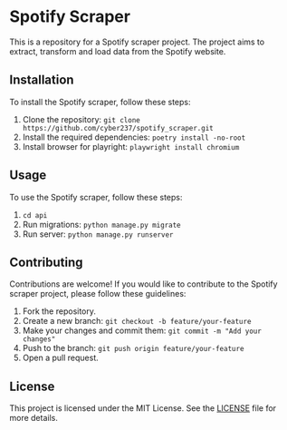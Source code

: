 # Spotify Scraper

This is a repository for a Spotify scraper project. 
The project aims to extract, transform and load data from the Spotify website.

## Installation

To install the Spotify scraper, follow these steps:

1. Clone the repository: `git clone https://github.com/cyber237/spotify_scraper.git`
2. Install the required dependencies: `poetry install -no-root`
3. Install browser for playright: `playwright install chromium`

## Usage

To use the Spotify scraper, follow these steps:

1. `cd api`
2. Run migrations: `python manage.py migrate`
3. Run server: `python manage.py runserver` 

## Contributing

Contributions are welcome! If you would like to contribute to the Spotify scraper project, please follow these guidelines:

1. Fork the repository.
2. Create a new branch: `git checkout -b feature/your-feature`
3. Make your changes and commit them: `git commit -m "Add your changes"`
4. Push to the branch: `git push origin feature/your-feature`
5. Open a pull request.

## License

This project is licensed under the MIT License. See the [LICENSE](LICENSE) file for more details.

